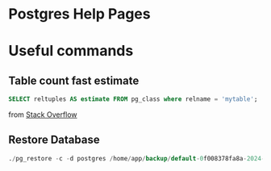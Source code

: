 





# Postgres Help Pages

Useful commands
===============

Table count fast estimate
-------------------------
``` sql
SELECT reltuples AS estimate FROM pg_class where relname = 'mytable';
``` 
from [Stack Overflow](https://stackoverflow.com/questions/7943233/fast-way-to-discover-the-row-count-of-a-table-in-postgresql)

Restore Database
-------------------------

``` sql
./pg_restore -c -d postgres /home/app/backup/default-0f008378fa8a-2024-02-08-001514.psql.bin
``` 